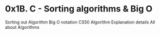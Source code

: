 # 0x1B. C - Sorting algorithms & Big O

Sorting out Algorithm
Big O notation
CS50 Algorithm Explanation details
All about Algorithms
